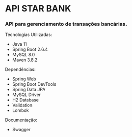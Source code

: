 # API STAR BANK

### API para gerenciamento de transações bancárias.

Técnologias Utilizadas:
* Java 11
* Spring Boot 2.6.4
* MySQL 8.0
* Maven 3.8.2

Dependências:
* Spring Web
* Spring Boot DevTools
* Spring Data JPA
* MySQL Driver
* H2 Database
* Validation
* Lombok

Documentação:
* Swagger
